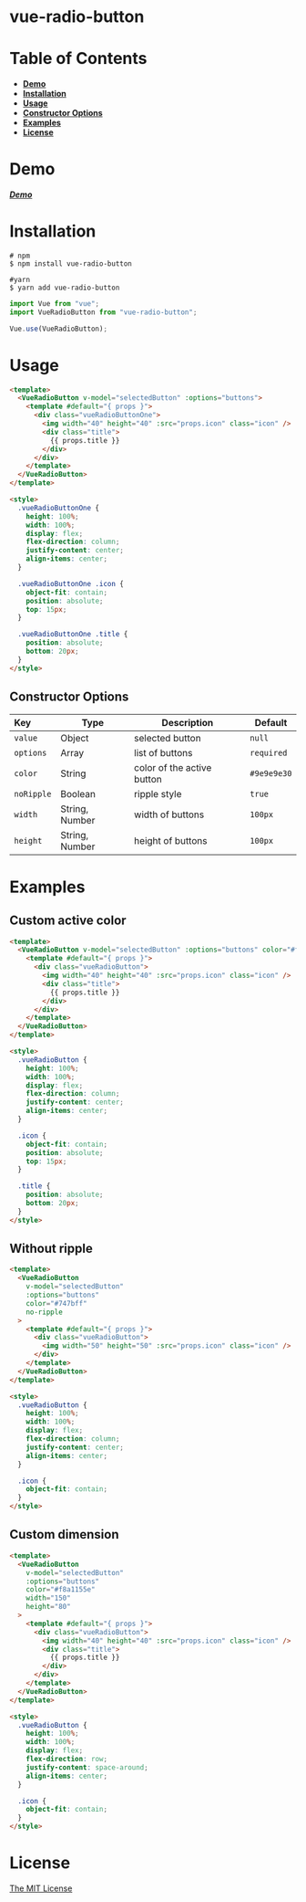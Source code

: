 # vue-radio-button

# Table of Contents

- [**Demo**](#demo)
- [**Installation**](#installation)
- [**Usage**](#usage)
- [**Constructor Options**](#constructor-options)
- [**Examples**](#examples)
- [**License**](#license)

# Demo

[**_Demo_**](https://github.com/imanmalekian31/vue-radio-botton)

# Installation

```shell
# npm
$ npm install vue-radio-button

#yarn
$ yarn add vue-radio-button
```

```js
import Vue from "vue";
import VueRadioButton from "vue-radio-button";

Vue.use(VueRadioButton);
```

# Usage

```html
<template>
  <VueRadioButton v-model="selectedButton" :options="buttons">
    <template #default="{ props }">
      <div class="vueRadioButtonOne">
        <img width="40" height="40" :src="props.icon" class="icon" />
        <div class="title">
          {{ props.title }}
        </div>
      </div>
    </template>
  </VueRadioButton>
</template>

<style>
  .vueRadioButtonOne {
    height: 100%;
    width: 100%;
    display: flex;
    flex-direction: column;
    justify-content: center;
    align-items: center;
  }

  .vueRadioButtonOne .icon {
    object-fit: contain;
    position: absolute;
    top: 15px;
  }

  .vueRadioButtonOne .title {
    position: absolute;
    bottom: 20px;
  }
</style>
```

## Constructor Options

| Key        | Type           | Description                | Default     |
| :--------- | -------------- | -------------------------- | ----------- |
| `value`    | Object         | selected button            | `null`      |
| `options`  | Array          | list of buttons            | `required`  |
| `color`    | String         | color of the active button | `#9e9e9e30` |
| `noRipple` | Boolean        | ripple style               | `true`      |
| `width`    | String, Number | width of buttons           | `100px`     |
| `height`   | String, Number | height of buttons          | `100px`     |

# Examples

## Custom active color

```html
<template>
  <VueRadioButton v-model="selectedButton" :options="buttons" color="#f8a1155e">
    <template #default="{ props }">
      <div class="vueRadioButton">
        <img width="40" height="40" :src="props.icon" class="icon" />
        <div class="title">
          {{ props.title }}
        </div>
      </div>
    </template>
  </VueRadioButton>
</template>

<style>
  .vueRadioButton {
    height: 100%;
    width: 100%;
    display: flex;
    flex-direction: column;
    justify-content: center;
    align-items: center;
  }

  .icon {
    object-fit: contain;
    position: absolute;
    top: 15px;
  }

  .title {
    position: absolute;
    bottom: 20px;
  }
</style>
```

## Without ripple

```html
<template>
  <VueRadioButton
    v-model="selectedButton"
    :options="buttons"
    color="#747bff"
    no-ripple
  >
    <template #default="{ props }">
      <div class="vueRadioButton">
        <img width="50" height="50" :src="props.icon" class="icon" />
      </div>
    </template>
  </VueRadioButton>
</template>

<style>
  .vueRadioButton {
    height: 100%;
    width: 100%;
    display: flex;
    flex-direction: column;
    justify-content: center;
    align-items: center;
  }

  .icon {
    object-fit: contain;
  }
</style>
```

## Custom dimension

```html
<template>
  <VueRadioButton
    v-model="selectedButton"
    :options="buttons"
    color="#f8a1155e"
    width="150"
    height="80"
  >
    <template #default="{ props }">
      <div class="vueRadioButton">
        <img width="40" height="40" :src="props.icon" class="icon" />
        <div class="title">
          {{ props.title }}
        </div>
      </div>
    </template>
  </VueRadioButton>
</template>

<style>
  .vueRadioButton {
    height: 100%;
    width: 100%;
    display: flex;
    flex-direction: row;
    justify-content: space-around;
    align-items: center;
  }

  .icon {
    object-fit: contain;
  }
</style>
```

# License

[The MIT License](http://opensource.org/licenses/MIT)
